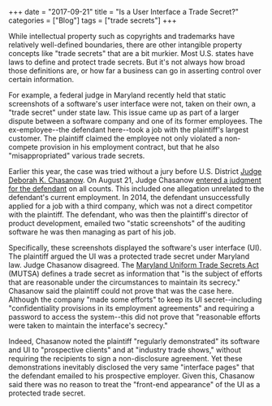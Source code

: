 +++
date = "2017-09-21"
title = "Is a User Interface a Trade Secret?"
categories = ["Blog"]
tags = ["trade secrets"]
+++

While intellectual property such as copyrights and trademarks have relatively well-defined boundaries, there are other intangible property concepts like "trade secrets" that are a bit murkier. Most U.S. states have laws to define and protect trade secrets. But it's not always how broad those definitions are, or how far a business can go in asserting control over certain information.

For example, a federal judge in Maryland recently held that static screenshots of a software's user interface were not, taken on their own, a "trade secret" under state law. This issue came up as part of a larger dispute between a software company and one of its former employees. The ex-employee--the defendant here--took a job with the plaintiff's largest customer. The plaintiff claimed the employee not only violated a non-compete provision in his employment contract, but that he also "misappropriated" various trade secrets.

Earlier this year, the case was tried without a jury before U.S. District [Judge Deborah K. Chasanow](http://www.mdd.uscourts.gov/deborah-k-chasanow-district-judge). On August 21, Judge Chasanow [entered a judgment for the defendant](https://scholar.google.com/scholar_case?case=12589980518480089711) on all counts. This included one allegation unrelated to the defendant's current employment. In 2014, the defendant unsuccessfully applied for a job with a third company, which was not a direct competitor with the plaintiff. The defendant, who was then the plaintiff's director of product development, emailed two "static screenshots" of the auditing software he was then managing as part of his job.

Specifically, these screenshots displayed the software's user interface (UI). The plaintiff argued the UI was a protected trade secret under Maryland law. Judge Chasanow disagreed. The [Maryland Uniform Trade Secrets Act](https://govt.westlaw.com/mdc/Browse/Home/Maryland/MarylandCodeCourtRules?guid=NB73D5FA09B6011DB9BCF9DAC28345A2A&originationContext=documenttoc&transitionType=Default&contextData=(sc.Default)) (MUTSA) defines a trade secret as information that "is the subject of efforts that are reasonable under the circumstances to maintain its secrecy." Chasanow said the plaintiff could not prove that was the case here. Although the company "made some efforts" to keep its UI secret--including "confidentiality provisions in its employment agreements" and requiring a password to access the system--this did not prove that "reasonable efforts were taken to maintain the interface's secrecy."

Indeed, Chasanow noted the plaintiff "regularly demonstrated" its software and UI to "prospective clients" and at "industry trade shows," without requiring the recipients to sign a non-disclosure agreement. Yet these demonstrations inevitably disclosed the very same "interface pages" that the defendant emailed to his prospective employer. Given this, Chasanow said there was no reason to treat the "front-end appearance" of the UI as a protected trade secret.
